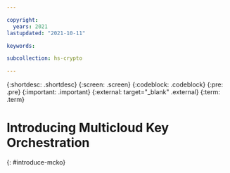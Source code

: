 ```yaml
---

copyright:
  years: 2021
lastupdated: "2021-10-11"

keywords:

subcollection: hs-crypto

---
```



{:shortdesc: .shortdesc}
{:screen: .screen}
{:codeblock: .codeblock}
{:pre: .pre}
{:important: .important}
{:external: target="_blank" .external}
{:term: .term}

# Introducing Multicloud Key Orchestration
{: #introduce-mcko}
